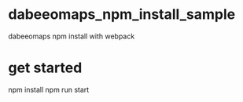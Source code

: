 # dabeeomaps_npm_install_sample
dabeeomaps npm install with webpack

# get started
npm install
npm run start
